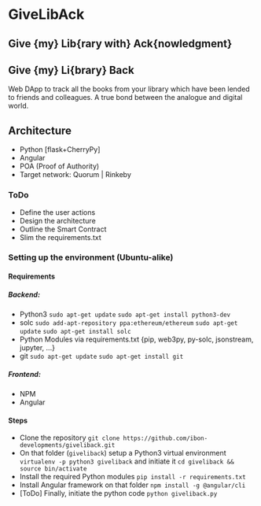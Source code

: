 # GiveLibAck
## Give {my} Lib{rary with} Ack{nowledgment}
## Give {my} Li{brary} Back

Web DApp to track all the books from your library which have been lended to friends and colleagues. A true bond between the analogue and digital world.

## Architecture
* Python [flask+CherryPy]
* Angular
* POA (Proof of Authority)
* Target network: Quorum | Rinkeby

### ToDo
* Define the user actions
* Design the architecture
* Outline the Smart Contract
* Slim the requirements.txt

### Setting up the environment (Ubuntu-alike)
#### Requirements
##### Backend:
* Python3
`sudo apt-get update`
`sudo apt-get install python3-dev`
* solc
`sudo add-apt-repository ppa:ethereum/ethereum`
`sudo apt-get update`
`sudo apt-get install solc`
* Python Modules via requirements.txt {pip, web3py, py-solc, jsonstream, jupyter, ...}
* git
`sudo apt-get update`
`sudo apt-get install git`
##### Frontend:
* NPM
* Angular
#### Steps
* Clone the repository `git clone https://github.com/ibon-developments/giveliback.git`
* On that folder (`giveliback`) setup a Python3 virtual environment `virtualenv -p python3 giveliback` and initiate it `cd giveliback && source bin/activate`
* Install the required Python modules `pip install -r requirements.txt`
* Install Angular framework on that folder `npm install -g @angular/cli`
* [ToDo] Finally, initiate the python code `python giveliback.py`
